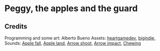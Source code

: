 # Peggy, the apples and the guard

## Credits

Programming and some art: Alberto Bueno
Assets: [heartgamedev](heartgamedev.com), [bigindie](https://bigindie.itch.io/16x16-1-bit-trees),
Sounds: [Apple fall](https://freesound.org/people/InspectorJ/sounds/402581/),
        [Apple land](https://freesound.org/people/splashzooka/sounds/21839/),
        [Arrow shoot](https://freesound.org/people/omerbhatti34/sounds/521552/),
        [Arrow impact](https://freesound.org/people/thecrow_br/sounds/574044/),
        [Chewing](https://freesound.org/people/InspectorJ/sounds/412068/)
